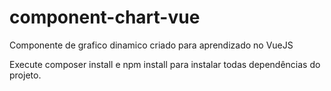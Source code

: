 # component-chart-vue
Componente de grafico dinamico criado para aprendizado no VueJS

Execute composer install e npm install para instalar todas dependências do projeto.
